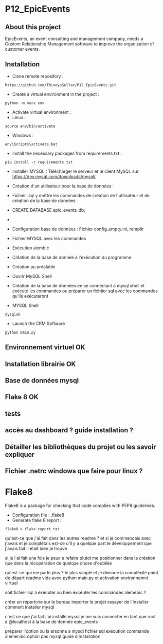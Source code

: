 # P12_EpicEvents

## About this project

EpicEvents, an event consulting and management company, needs a Custom Relationship Management software to improve the organization of customer events.

## Installation

- Clone remote repository :

```
https://github.com/ThiveyaSellar/P12_EpicEvents.git
```

- Create a virtual environment in the project :
```
python -m venv env
```

- Activate virtual environment :
- Linux :
```
source env/bin/activate
```
- Windows :
```
env\Scripts\activate.bat
```

- Install the necessary packages from requirements.txt :
```
pip install -r requirements.txt
```
- Installer MYSQL :
Télécharger le serveur et le client MySQL sur https://dev.mysql.com/downloads/mysql/
- Création d'un utilisateur pour la base de données :
- Fichier .sql y mettre les commandes de création de l'utilisateur et de création de la base de données

- CREATE DATABASE epic_events_db;
- 
- Configuration base de données :
Fichier config_empty.ini, remplir
- Fichier MYSQL avec les commandes
- Exécution alembic
- Création de la base de donnée à l'exécution du programme
- Création au préalable
- Ouvrir MySQL Shell
- Création de la base de données en se connectant à mysql shell et exécuté les commandes ou préparer un fichiier sql avec les commandes qu'ils exécuteront
- MYSQL Shell
```
mysqlsh
```
- Launch the CRM Software
```
python main.py
```

## Environnement virtuel OK
## Installation librairie OK
## Base de données mysql
## Flake 8 OK
## tests
## accès au dashboard ? guide installation ?
## Détailler les bibliothèques du projet ou les savoir expliquer
## Fichier .netrc windows que faire pour linux ?



# Flake8

Flake8 is a package for checking that code complies with PEP8 guidelines.
- Configuration file : .flake8
- Generate flake 8 report :
```
flake8 > flake-report.txt
```

qu'est-ce que j'ai fait dans les autres readme ?
et si je commencais avec j'avais et je complétais
est-ce u'il y a quelque part le développement que j'avais fait il était bien je trouve

si je l'ai fait une fois je peux e refaire
plutot me positionner dans la création que dans la récupération de quelque chose d'oubliée

qu'est-ce qui me parle plus ? le plus simple et je diminue la compléxité 
point de départ readme vide avec python main.py et activation environnemnt virtuel

soit fichier sql à exécuter ou bien 
excéuter les commandes alemebic ?

créer un répertoire sur le bureau
importer le projet essayer de l'installer
comment installer mysql

c'est ce que j'ai fait 
j'ai installé mysql
je me suis connecter en tant que root à @localhost à la base de donnée epic_events

préparer l'option ou la ersonne a mysql
fichier sql
exécution commande alemenibc
option pas mysql guide d'installation